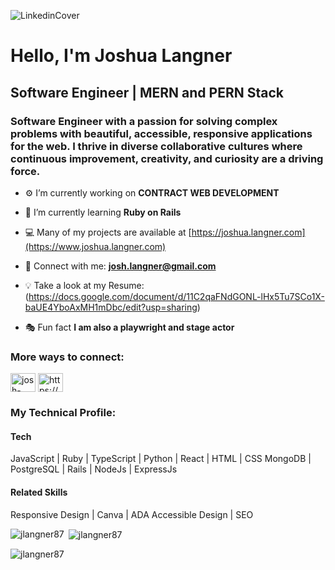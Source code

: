 ![LinkedinCover](https://user-images.githubusercontent.com/107937483/225999262-0dac98d2-636b-4d21-ad9f-36dfb7f7bc6f.png)

# Hello, I'm Joshua Langner

## Software Engineer | MERN and PERN Stack

### Software Engineer with a passion for solving complex problems with beautiful, accessible, responsive applications for the web. I thrive in diverse collaborative cultures where continuous improvement, creativity, and curiosity are a driving force.

- ⚙️ I’m currently working on **CONTRACT WEB DEVELOPMENT**

- 🌱 I’m currently learning **Ruby on Rails**

- 💻 Many of my projects are available at [https://joshua.langner.com](https://www.joshua.langner.com)

- 📧 Connect with me: **josh.langner@gmail.com**

- 💡 Take a look at my Resume: (https://docs.google.com/document/d/11C2qaFNdGONL-lHx5Tu7SCo1X-baUE4YboAxMH1mDbc/edit?usp=sharing)

- 🎭 Fun fact **I am also a playwright and stage actor**

### More ways to connect:

<a href="https://linkedin.com/in/josh-langner" target="blank"><img align="center" src="https://raw.githubusercontent.com/rahuldkjain/github-profile-readme-generator/master/src/images/icons/Social/linked-in-alt.svg" alt="josh-langner" height="30" width="40" /></a>
<a href="https://www.youtube.com/c/https://www.youtube.com/channel/ucqgvw18qwx3c6a3o0h7lspa" target="blank"><img align="center" src="https://raw.githubusercontent.com/rahuldkjain/github-profile-readme-generator/master/src/images/icons/Social/youtube.svg" alt="https://www.youtube.com/channel/ucqgvw18qwx3c6a3o0h7lspa" height="30" width="40" /></a>
</p>

### My Technical Profile:

#### Tech
JavaScript | Ruby | TypeScript | Python | React | HTML | CSS
MongoDB | PostgreSQL | Rails | NodeJs | ExpressJs 

#### Related Skills
Responsive Design | Canva | ADA Accessible Design | SEO

<p><img align="left" src="https://github-readme-stats.vercel.app/api/top-langs?username=jlangner87&show_icons=true&locale=en&layout=compact" alt="jlangner87" /></p>

<p>&nbsp;<img align="center" src="https://github-readme-stats.vercel.app/api?username=jlangner87&show_icons=true&locale=en" alt="jlangner87" /></p>

<p><img align="center" src="https://github-readme-streak-stats.herokuapp.com/?user=jlangner87&" alt="jlangner87" /></p>

